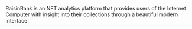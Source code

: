 RaisinRank is an NFT analytics platform that provides users of the Internet Computer with insight into their collections through a beautiful modern interface.
